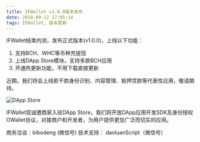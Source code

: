 ```yaml
---
title: IFWallet v1.0.0版本发布
date: 2018-09-12 17:05:14
tags: IFWallet, 版本更新
---
```


IFWallet结束内测，发布正式版本(v1.0.0)，上线以下功能：

1. 支持BCH、WHC等币种充提现
2. 上线DApp Store模块，支持多款BCH应用
3. 开通热更新功能，不用下载直接更新

近期，我们将会上线若干款身份识别、内容管理、抵押贷款等代表性应用，敬请期待。

![DApp Store](https://ipfs.io/ipfs/QmfM8wNZookuGxpWz2j2UtXTsyFHUqPrfNd1kheXQFa2sv)

IFWallet现诚邀商家入驻DApp Store，我们将开放DApp应用开发SDK及身份授权OWallet协议，对接商户和开发者，为用户提供更加广泛而切实的应用。

商务洽谈：bibodeng (微信号)
技术支持： daoluanScript（微信号）

